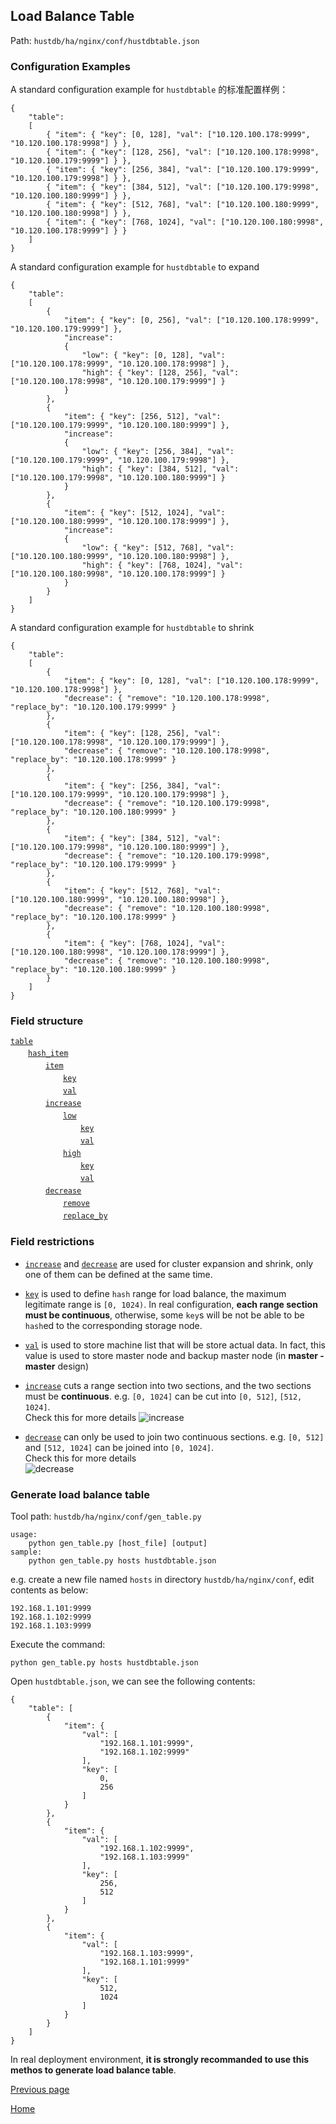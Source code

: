 Load Balance Table
--

Path: `hustdb/ha/nginx/conf/hustdbtable.json`

### Configuration Examples ###

A standard configuration example for `hustdbtable` 的标准配置样例：

    {
        "table":
        [
            { "item": { "key": [0, 128], "val": ["10.120.100.178:9999", "10.120.100.178:9998"] } },
            { "item": { "key": [128, 256], "val": ["10.120.100.178:9998", "10.120.100.179:9999"] } },
            { "item": { "key": [256, 384], "val": ["10.120.100.179:9999", "10.120.100.179:9998"] } },
            { "item": { "key": [384, 512], "val": ["10.120.100.179:9998", "10.120.100.180:9999"] } },
            { "item": { "key": [512, 768], "val": ["10.120.100.180:9999", "10.120.100.180:9998"] } },
            { "item": { "key": [768, 1024], "val": ["10.120.100.180:9998", "10.120.100.178:9999"] } }
        ]
    }

A standard configuration example for `hustdbtable` to expand

    {
        "table":
        [
            {
                "item": { "key": [0, 256], "val": ["10.120.100.178:9999", "10.120.100.179:9999"] },
                "increase":
                {
                    "low": { "key": [0, 128], "val": ["10.120.100.178:9999", "10.120.100.178:9998"] },
                    "high": { "key": [128, 256], "val": ["10.120.100.178:9998", "10.120.100.179:9999"] }
                }
            },
            {
                "item": { "key": [256, 512], "val": ["10.120.100.179:9999", "10.120.100.180:9999"] },
                "increase":
                {
                    "low": { "key": [256, 384], "val": ["10.120.100.179:9999", "10.120.100.179:9998"] },
                    "high": { "key": [384, 512], "val": ["10.120.100.179:9998", "10.120.100.180:9999"] }
                }
            },
            {
                "item": { "key": [512, 1024], "val": ["10.120.100.180:9999", "10.120.100.178:9999"] },
                "increase":
                {
                    "low": { "key": [512, 768], "val": ["10.120.100.180:9999", "10.120.100.180:9998"] },
                    "high": { "key": [768, 1024], "val": ["10.120.100.180:9998", "10.120.100.178:9999"] }
                }
            }
        ]
    }

A standard configuration example for `hustdbtable` to shrink


    {
        "table":
        [
            {
                "item": { "key": [0, 128], "val": ["10.120.100.178:9999", "10.120.100.178:9998"] },
                "decrease": { "remove": "10.120.100.178:9998", "replace_by": "10.120.100.179:9999" }
            },
            {
                "item": { "key": [128, 256], "val": ["10.120.100.178:9998", "10.120.100.179:9999"] },
                "decrease": { "remove": "10.120.100.178:9998", "replace_by": "10.120.100.178:9999" }
            },
            {
                "item": { "key": [256, 384], "val": ["10.120.100.179:9999", "10.120.100.179:9998"] },
                "decrease": { "remove": "10.120.100.179:9998", "replace_by": "10.120.100.180:9999" }
            },
            {
                "item": { "key": [384, 512], "val": ["10.120.100.179:9998", "10.120.100.180:9999"] },
                "decrease": { "remove": "10.120.100.179:9998", "replace_by": "10.120.100.179:9999" }
            },
            {
                "item": { "key": [512, 768], "val": ["10.120.100.180:9999", "10.120.100.180:9998"] },
                "decrease": { "remove": "10.120.100.180:9998", "replace_by": "10.120.100.178:9999" }
            },
            {
                "item": { "key": [768, 1024], "val": ["10.120.100.180:9998", "10.120.100.178:9999"] },
                "decrease": { "remove": "10.120.100.180:9998", "replace_by": "10.120.100.180:9999" }
            }
        ]
    }
    
### Field structure ###

[`table`](table/table.md)   
　　[`hash_item`](table/hash_item.md)  
　　　　[`item`](table/item.md)  
　　　　　　[`key`](table/key.md)  
　　　　　　[`val`](table/val.md)  
　　　　[`increase`](table/increase.md)  
　　　　　　[`low`](table/low.md)  
　　　　　　　　[`key`](table/key.md)  
　　　　　　　　[`val`](table/val.md)  
　　　　　　[`high`](table/high.md)  
　　　　　　　　[`key`](table/key.md)  
　　　　　　　　[`val`](table/val.md)  
　　　　[`decrease`](table/decrease.md)  
　　　　　　[`remove`](table/remove.md)  
　　　　　　[`replace_by`](table/replace_by.md)  

### Field restrictions ###

* [`increase`](table/increase.md) and [`decrease`](table/decrease.md) are used for cluster expansion and shrink, only one of them can be defined at the same time.

* [`key`](table/key.md) is used to define `hash` range for load balance, the maximum legitimate range is `[0, 1024)`. In real configuration, **each range section must be continuous**, otherwise, some `key`s will be not be able to be `hash`ed to the corresponding storage node.

* [`val`](table/val.md) is used to store machine list that will be store actual data. In fact, this value is used to store master node and backup master node (in **master - master** design)

* [`increase`](table/increase.md) cuts a range section into two sections, and the two sections must be **continuous**. e.g. `[0, 1024]` can be cut into `[0, 512]`, `[512, 1024]`.  
Check this for more details 
![increase](../../../res/increase.png)

* [`decrease`](table/decrease.md) can only be used to join two continuous sections. e.g. `[0, 512]` and `[512, 1024]` can be joined into `[0, 1024]`.   
Check this for more details  
![decrease](../../../res/decrease.png)

### Generate load balance table ###

Tool path: `hustdb/ha/nginx/conf/gen_table.py`

    usage:
        python gen_table.py [host_file] [output]
    sample:
        python gen_table.py hosts hustdbtable.json  
e.g. create a new file named `hosts` in directory `hustdb/ha/nginx/conf`, edit contents as below:

    192.168.1.101:9999
    192.168.1.102:9999
    192.168.1.103:9999  
Execute the command:

    python gen_table.py hosts hustdbtable.json
Open `hustdbtable.json`, we can see the following contents:
    
    {
        "table": [
            {
                "item": {
                    "val": [
                        "192.168.1.101:9999", 
                        "192.168.1.102:9999"
                    ], 
                    "key": [
                        0, 
                        256
                    ]
                }
            }, 
            {
                "item": {
                    "val": [
                        "192.168.1.102:9999", 
                        "192.168.1.103:9999"
                    ], 
                    "key": [
                        256, 
                        512
                    ]
                }
            }, 
            {
                "item": {
                    "val": [
                        "192.168.1.103:9999", 
                        "192.168.1.101:9999"
                    ], 
                    "key": [
                        512, 
                        1024
                    ]
                }
            }
        ]
    }

In real deployment environment, **it is strongly recommanded to use this methos to generate load balance table**.

[Previous page](conf.md)

[Home](../../index.md)